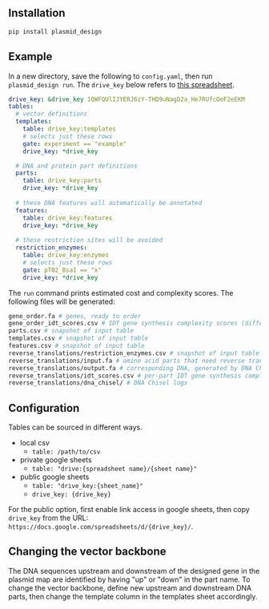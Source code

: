 ## Installation
```bash
pip install plasmid_design
```

## Example
In a new directory, save the following to `config.yaml`, then run `plasmid_design run`. The `drive_key` below refers to [this spreadsheet](https://docs.google.com/spreadsheets/d/1QWFQUlIJYERJ6zY-THD9uNagD2a_He7RUfcOeF2eEKM/edit#gid=52604569).

```yaml
drive_key: &drive_key 1QWFQUlIJYERJ6zY-THD9uNagD2a_He7RUfcOeF2eEKM
tables:
  # vector definitions
  templates: 
    table: drive_key:templates
    # selects just these rows
    gate: experiment == "example"
    drive_key: *drive_key

  # DNA and protein part definitions
  parts: 
    table: drive_key:parts
    drive_key: *drive_key
  
  # these DNA features will automatically be annotated
  features: 
    table: drive_key:features
    drive_key: *drive_key
  
  # these restriction sites will be avoided
  restriction_enzymes: 
    table: drive_key:enzymes
    # selects just these rows
    gate: pT02_BsaI == "x"
    drive_key: *drive_key
```

The `run` command prints estimated cost and complexity scores. The following files will be generated:

```bash
gene_order.fa # genes, ready to order
gene_order_idt_scores.csv # IDT gene synthesis complexity scores (different from gblock complexity)
parts.csv # snapshot of input table
templates.csv # snapshot of input table
features.csv # snapshot of input table
reverse_translations/restriction_enzymes.csv # snapshot of input table
reverse_translations/input.fa # amino acid parts that need reverse translation
reverse_translations/output.fa # corresponding DNA, generated by DNA Chisel
reverse_translations/idt_scores.csv # per-part IDT gene synthesis complexity scores, not meaningful for short parts
reverse_translations/dna_chisel/ # DNA Chisel logs
```

## Configuration
Tables can be sourced in different ways.
- local csv
    - `table: /path/to/csv`
- private google sheets
    - `table: "drive:{spreadsheet name}/{sheet name}"`
- public google sheets
    - `table: "drive_key:{sheet_name}"`
    - `drive_key: {drive_key}`

For the public option, first enable link access in google sheets, then copy `drive_key` from the URL: `https://docs.google.com/spreadsheets/d/{drive_key}/`.

## Changing the vector backbone
The DNA sequences upstream and downstream of the designed gene in the plasmid map are identified by having "up" or "down" in the part name. To change the vector backbone, define new upstream and downstream DNA parts, then change the template column in the templates sheet accordingly.

